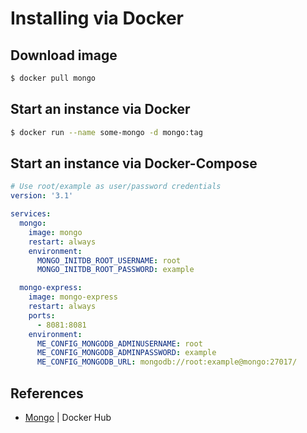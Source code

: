 # Installing via Docker

## Download image

```sh
$ docker pull mongo
```

## Start an instance via Docker

```sh
$ docker run --name some-mongo -d mongo:tag
```

## Start an instance via Docker-Compose

```yaml
# Use root/example as user/password credentials
version: '3.1'

services:
  mongo:
    image: mongo
    restart: always
    environment:
      MONGO_INITDB_ROOT_USERNAME: root
      MONGO_INITDB_ROOT_PASSWORD: example

  mongo-express:
    image: mongo-express
    restart: always
    ports:
      - 8081:8081
    environment:
      ME_CONFIG_MONGODB_ADMINUSERNAME: root
      ME_CONFIG_MONGODB_ADMINPASSWORD: example
      ME_CONFIG_MONGODB_URL: mongodb://root:example@mongo:27017/
```

## References

* [Mongo](https://hub.docker.com/_/mongo) | Docker Hub
